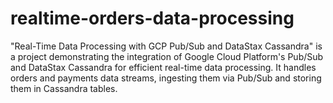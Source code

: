 # realtime-orders-data-processing
"Real-Time Data Processing with GCP Pub/Sub and DataStax Cassandra" is a project demonstrating the integration of Google Cloud Platform's Pub/Sub and DataStax Cassandra for efficient real-time data processing. It handles orders and payments data streams, ingesting them via Pub/Sub and storing them in Cassandra tables. 
